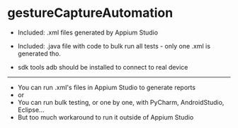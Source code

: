 # gestureCaptureAutomation
- Included: .xml files generated by Appium Studio
- Included: .java file with code to bulk run all tests - only one .xml is generated tho.

- sdk tools adb should be installed to connect to real device
- ----------------------
- You can run .xml's files in Appium Studio to generate reports 
- or
- You can run bulk testing, or one by one, with PyCharm, AndroidStudio, Eclipse...
- But too much workaround to run it outside of Appium Studio
